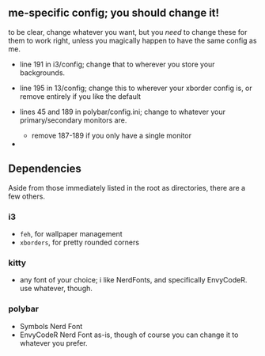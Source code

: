 ## me-specific config; you should change it!

to be clear, change whatever you want, but you *need* to change these for them to work right, unless
you magically happen to have the same config as me.


- line 191 in i3/config; change that to wherever you store your backgrounds.

- line 195 in 13/config; change this to wherever your xborder config is,  or remove entirely if you like the default

- lines 45 and 189 in polybar/config.ini; change to whatever your primary/secondary monitors are.
  - remove 187-189 if you only have a single monitor

-


## Dependencies

Aside from those immediately listed in the root as directories, there are a few others.

### i3
- `feh`, for wallpaper management
- `xborders`, for pretty rounded corners

### kitty
- any font of your choice; i like NerdFonts, and specifically EnvyCodeR. use whatever, though.

### polybar

- Symbols Nerd Font
- EnvyCodeR Nerd Font as-is, though of course you can change it to whatever you prefer. 

